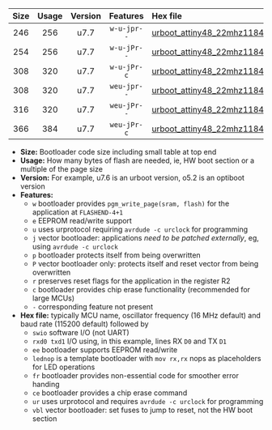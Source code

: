 |Size|Usage|Version|Features|Hex file|
|:-:|:-:|:-:|:-:|:--|
|246|256|u7.7|`w-u-jpr--`|[urboot_attiny48_22mhz1184_57600bps_swio_rxb0_txb1_lednop_ur_vbl.hex](https://raw.githubusercontent.com/stefanrueger/urboot.hex/main/mcus/attiny48/fcpu_22mhz1184/57600_bps/urboot_attiny48_22mhz1184_57600bps_swio_rxb0_txb1_lednop_ur_vbl.hex)|
|254|256|u7.7|`w-u-jPr--`|[urboot_attiny48_22mhz1184_57600bps_swio_rxb0_txb1_ur_vbl.hex](https://raw.githubusercontent.com/stefanrueger/urboot.hex/main/mcus/attiny48/fcpu_22mhz1184/57600_bps/urboot_attiny48_22mhz1184_57600bps_swio_rxb0_txb1_ur_vbl.hex)|
|308|320|u7.7|`w-u-jPr-c`|[urboot_attiny48_22mhz1184_57600bps_swio_rxb0_txb1_lednop_fr_ce_ur_vbl.hex](https://raw.githubusercontent.com/stefanrueger/urboot.hex/main/mcus/attiny48/fcpu_22mhz1184/57600_bps/urboot_attiny48_22mhz1184_57600bps_swio_rxb0_txb1_lednop_fr_ce_ur_vbl.hex)|
|308|320|u7.7|`weu-jpr--`|[urboot_attiny48_22mhz1184_57600bps_swio_rxb0_txb1_ee_lednop_ur_vbl.hex](https://raw.githubusercontent.com/stefanrueger/urboot.hex/main/mcus/attiny48/fcpu_22mhz1184/57600_bps/urboot_attiny48_22mhz1184_57600bps_swio_rxb0_txb1_ee_lednop_ur_vbl.hex)|
|316|320|u7.7|`weu-jPr--`|[urboot_attiny48_22mhz1184_57600bps_swio_rxb0_txb1_ee_ur_vbl.hex](https://raw.githubusercontent.com/stefanrueger/urboot.hex/main/mcus/attiny48/fcpu_22mhz1184/57600_bps/urboot_attiny48_22mhz1184_57600bps_swio_rxb0_txb1_ee_ur_vbl.hex)|
|366|384|u7.7|`weu-jPr-c`|[urboot_attiny48_22mhz1184_57600bps_swio_rxb0_txb1_ee_lednop_fr_ce_ur_vbl.hex](https://raw.githubusercontent.com/stefanrueger/urboot.hex/main/mcus/attiny48/fcpu_22mhz1184/57600_bps/urboot_attiny48_22mhz1184_57600bps_swio_rxb0_txb1_ee_lednop_fr_ce_ur_vbl.hex)|

- **Size:** Bootloader code size including small table at top end
- **Usage:** How many bytes of flash are needed, ie, HW boot section or a multiple of the page size
- **Version:** For example, u7.6 is an urboot version, o5.2 is an optiboot version
- **Features:**
  + `w` bootloader provides `pgm_write_page(sram, flash)` for the application at `FLASHEND-4+1`
  + `e` EEPROM read/write support
  + `u` uses urprotocol requiring `avrdude -c urclock` for programming
  + `j` vector bootloader: applications *need to be patched externally*, eg, using `avrdude -c urclock`
  + `p` bootloader protects itself from being overwritten
  + `P` vector bootloader only: protects itself and reset vector from being overwritten
  + `r` preserves reset flags for the application in the register R2
  + `c` bootloader provides chip erase functionality (recommended for large MCUs)
  + `-` corresponding feature not present
- **Hex file:** typically MCU name, oscillator frequency (16 MHz default) and baud rate (115200 default) followed by
  + `swio` software I/O (not UART)
  + `rxd0 txd1` I/O using, in this example, lines RX `D0` and TX `D1`
  + `ee` bootloader supports EEPROM read/write
  + `lednop` is a template bootloader with `mov rx,rx` nops as placeholders for LED operations
  + `fr` bootloader provides non-essential code for smoother error handing
  + `ce` bootloader provides a chip erase command
  + `ur` uses urprotocol and requires `avrdude -c urclock` for programming
  + `vbl` vector bootloader: set fuses to jump to reset, not the HW boot section

